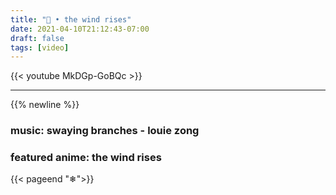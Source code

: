 ```yaml
---
title: "🎐 • the wind rises"
date: 2021-04-10T21:12:43-07:00
draft: false
tags: [video]
---
```


{{< youtube MkDGp-GoBQc >}}

---
{{% newline %}}

### music: swaying branches - louie zong

### featured anime: the wind rises


{{< pageend "❄">}}
